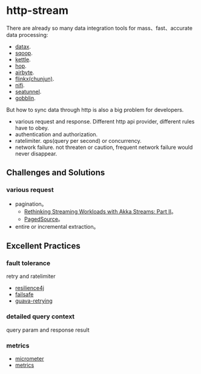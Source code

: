 # http-stream

There are already so many data integration tools for mass、fast、accurate data processing:

* [datax](https://github.com/alibaba/DataX).
* [sqoop](https://github.com/apache/sqoop).
* [kettle](https://github.com/pentaho/pentaho-kettle).
* [hop](https://github.com/apache/hop).
* [airbyte](https://github.com/airbytehq/airbyte).
* [flinkx(chunjun)](https://github.com/DTStack/chunjun).
* [nifi](https://github.com/apache/nifi).
* [seatunnel](https://github.com/apache/incubator-seatunnel).
* [gobblin](https://github.com/apache/gobblin).

But how to sync data through http is also a big problem for developers.

* various request and response. Different http api provider, different rules have to obey.
* authentication and authorization.
* ratelimiter. qps(query per second) or concurrency.
* network failure. not threaten or caution, frequent network failure would never disappear.

## Challenges and Solutions

### various request

* pagination。
    * [Rethinking Streaming Workloads with Akka Streams: Part II](https://blog.colinbreck.com/rethinking-streaming-workloads-with-akka-streams-part-ii/)。
    * [PagedSource](https://github.com/akka/akka-stream-contrib/blob/main/src/main/scala/akka/stream/contrib/PagedSource.scala)。
* entire or incremental extraction。



## Excellent Practices

### fault tolerance

retry and ratelimiter

* [resilience4j](https://github.com/resilience4j/resilience4j)
* [failsafe](https://github.com/failsafe-lib/failsafe)
* [guava-retrying](https://github.com/rholder/guava-retrying)

### detailed query context

query param and response result

### metrics

* [micrometer](https://github.com/micrometer-metrics/micrometer)
* [metrics](https://github.com/dropwizard/metrics)





